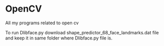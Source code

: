# OpenCV
All my programs related to open cv


To run Dlibface.py download shape_predictor_68_face_landmarks.dat file and keep it in same folder where Dlibface.py file is.
